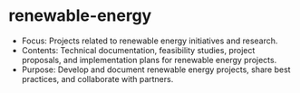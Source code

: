 # renewable-energy
   - Focus: Projects related to renewable energy initiatives and research.
   - Contents: Technical documentation, feasibility studies, project proposals, and implementation plans for renewable energy projects.
   - Purpose: Develop and document renewable energy projects, share best practices, and collaborate with partners.
